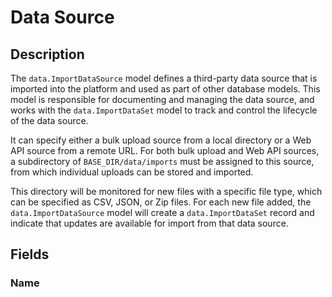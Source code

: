 # Data Source

## Description

The `data.ImportDataSource` model defines a third-party data source that is imported into the platform and used as part
of other database models. This model is responsible for documenting and managing the data source, and works with the
`data.ImportDataSet` model to track and control the lifecycle of the data source.

It can specify either a bulk upload source from a local directory or a Web API source from a remote URL. For both bulk
upload and Web API sources, a subdirectory of `BASE_DIR/data/imports` must be assigned to this source, from which individual
uploads can be stored and imported.

This directory will be monitored for new files with a specific file type, which can be specified as CSV, JSON, or Zip files.
For each new file added, the `data.ImportDataSource` model will create a `data.ImportDataSet` record and indicate that
updates are available for import from that data source.

## Fields

### Name

###
